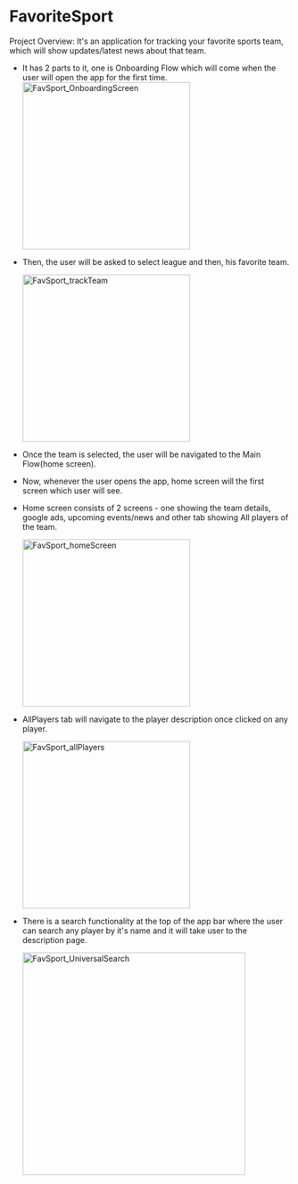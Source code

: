# FavoriteSport

Project Overview:
It's an application for tracking your favorite sports team, which will show updates/latest news about that team.
- It has 2 parts to it, one is Onboarding Flow which will come when the user will open the app for the first time.
  <img width="300" alt="FavSport_OnboardingScreen" src="https://github.com/Drishtykapoor/FavoriteSport/assets/35379752/3d9b2aeb-a94f-4729-8069-8e0313185e4c"> 

- Then, the user will be asked to select league and then, his favorite team.
 
  <img width="300" alt="FavSport_trackTeam" src="https://github.com/Drishtykapoor/FavoriteSport/assets/35379752/792c47d9-c6e0-4d2d-8658-b55c5763d750"> 

- Once the team is selected, the user will be navigated to the Main Flow(home screen).
- Now, whenever the user opens the app, home screen will the first screen which user will see.
- Home screen consists of 2 screens - one showing the team details, google ads, upcoming events/news and other tab showing All players of the team.

  <img width="300" alt="FavSport_homeScreen" src="https://github.com/Drishtykapoor/FavoriteSport/assets/35379752/c9522e16-93cf-40e3-95b7-5059ee8f3250">

- AllPlayers tab will navigate to the player description once clicked on any player.

  <img width="300" alt="FavSport_allPlayers" src="https://github.com/Drishtykapoor/FavoriteSport/assets/35379752/93ecb8de-458a-48cd-a54e-b4b5af8d5dc4">

- There is a search functionality at the top of the app bar where the user can search any player by it's name and it will take user to the description page.

  <img width="399" alt="FavSport_UniversalSearch" src="https://github.com/Drishtykapoor/FavoriteSport/assets/35379752/7abae291-6749-486b-9c44-32c251f696fa">
